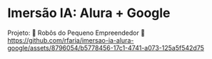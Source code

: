 # Imersão IA: Alura + Google
Projeto: 🤖 Robôs do Pequeno Empreendedor 💼
https://github.com/rfaria/imersao-ia-alura-google/assets/8796054/b5778456-17c1-4741-a073-125a5f542d75
